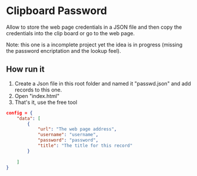 # Clipboard Password

Allow to store the web page credentials in a JSON file and then copy the credentials into the clip board or go to the web page.

Note: this one is a incomplete project yet the idea is in progress (missing the password encriptation and the lookup feel).

## How run it

1. Create a Json file in this root folder and named it "passwd.json" and add records to this one.
1. Open "index.html"
1. That's it, use the free tool

```json
config = {
	"data": [
		{
			"url": "The web page address",
			"username": "username",
			"password": "password",
			"title": "The title for this record"
		}
		
	]
}
```
